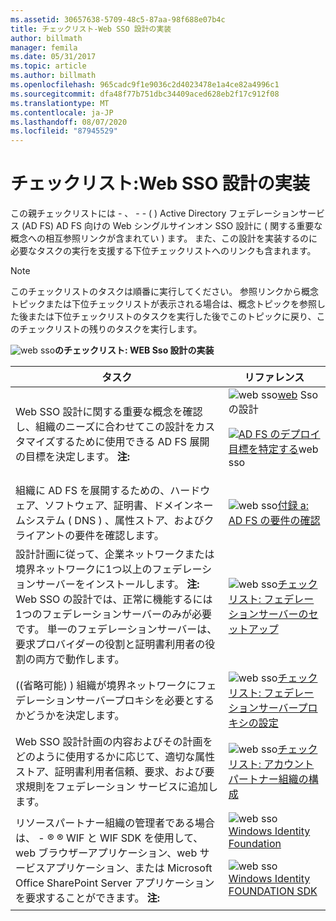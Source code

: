 ```yaml
---
ms.assetid: 30657638-5709-48c5-87aa-98f688e07b4c
title: チェックリスト-Web SSO 設計の実装
author: billmath
manager: femila
ms.date: 05/31/2017
ms.topic: article
ms.author: billmath
ms.openlocfilehash: 965cadc9f1e9036c2d4023478e1a4ce82a4996c1
ms.sourcegitcommit: dfa48f77b751dbc34409aced628eb2f17c912f08
ms.translationtype: MT
ms.contentlocale: ja-JP
ms.lasthandoff: 08/07/2020
ms.locfileid: "87945529"
---
```

# <a name="checklist-implementing-a-web-sso-design"></a>チェックリスト:Web SSO 設計の実装

この親チェックリストには \- 、 \- \- \( \) Active Directory フェデレーションサービス (AD FS) AD FS 向けの Web シングルサインオン SSO 設計に \( 関する重要な概念への相互参照リンクが含まれてい \) ます。 また、この設計を実装するのに必要なタスクの実行を支援する下位チェックリストへのリンクも含まれます。

> [!NOTE]
> このチェックリストのタスクは順番に実行してください。 参照リンクから概念トピックまたは下位チェックリストが表示される場合は、概念トピックを参照した後または下位チェックリストのタスクを実行した後でこのトピックに戻り、このチェックリストの残りのタスクを実行します。

![web sso](media/2b05dce3-938f-4168-9b8f-1f4398cbdb9b.gif)**のチェックリスト: WEB Sso 設計の実装**

|タスク|リファレンス|
|--------|-------------|
|Web SSO 設計に関する重要な概念を確認し、組織のニーズに合わせてこの設計をカスタマイズするために使用できる AD FS 展開の目標を決定します。 **注:**|![web sso](media/faa393df-4856-4431-9eda-4f4e5be72a90.gif)[web](/previous-versions/windows/it-pro/windows-server-2012-R2-and-2012/dd807033(v=ws.11)) Sso の設計<p>![](media/faa393df-4856-4431-9eda-4f4e5be72a90.gif)[AD FS のデプロイ目標を特定する](../design/identifying-your-ad-fs-deployment-goals.md)web sso|
|組織に AD FS を展開するための、ハードウェア、ソフトウェア、証明書、ドメインネームシステム \( DNS \) 、属性ストア、およびクライアントの要件を確認します。|![web sso](media/faa393df-4856-4431-9eda-4f4e5be72a90.gif)[付録 a: AD FS の要件の確認](/previous-versions/windows/it-pro/windows-server-2012-R2-and-2012/ff678034(v=ws.11))|
|設計計画に従って、企業ネットワークまたは境界ネットワークに1つ以上のフェデレーションサーバーをインストールします。 **注:** Web SSO の設計では、正常に機能するには1つのフェデレーションサーバーのみが必要です。 単一のフェデレーションサーバーは、要求プロバイダーの役割と証明書利用者の役割の両方で動作します。|![web sso](media/bc6cea1a-1c6c-4124-8c8f-1df5adfe8c88.gif)[チェックリスト: フェデレーションサーバーのセットアップ](Checklist--Setting-Up-a-Federation-Server.md)|
|\((省略可能) \) 組織が境界ネットワークにフェデレーションサーバープロキシを必要とするかどうかを決定します。|![web sso](media/bc6cea1a-1c6c-4124-8c8f-1df5adfe8c88.gif)[チェックリスト: フェデレーションサーバープロキシの設定](Checklist--Setting-Up-a-Federation-Server-Proxy.md)|
|Web SSO 設計計画の内容およびその計画をどのように使用するかに応じて、適切な属性ストア、証明書利用者信頼、要求、および要求規則をフェデレーション サービスに追加します。|![web sso](media/bc6cea1a-1c6c-4124-8c8f-1df5adfe8c88.gif)[チェックリスト: アカウントパートナー組織の構成](Checklist--Configuring-the-Account-Partner-Organization.md)|
|リソースパートナー組織の管理者である場合は、 \- &reg; &reg; WIF と WIF SDK を使用して、web ブラウザーアプリケーション、web サービスアプリケーション、または Microsoft Office SharePoint Server アプリケーションを要求することができます。 **注:**|![web sso](media/faa393df-4856-4431-9eda-4f4e5be72a90.gif)[Windows Identity Foundation](https://go.microsoft.com/fwlink/?LinkId=122266)<p>![web sso](media/faa393df-4856-4431-9eda-4f4e5be72a90.gif)[Windows Identity FOUNDATION SDK](https://go.microsoft.com/fwlink/?LinkId=122266)|
